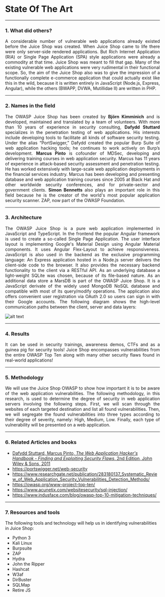 # State Of The Art
***
### 1. What did others?

<p align="justify">
A considerable number of vulnerable web applications already existed before the Juice Shop was created. When Juice Shop came to life there were only server-side rendered applications. But Rich Internet Application (RIA) or Single Page Application (SPA) style applications were already a commodity at that time. Juice Shop was meant to fill that gap. Many of the existing vulnerable web applications were very rudimental in their functional scope. So, the aim of the Juice Shop also was to give the impression of a functionally complete e-commerce application that could actually exist like this in the wild, because it is
written entirely in JavaScript (Node.js, Express, Angular), while the others (BWAPP, DVWA, Mutillidae II) are written in PHP.
</p>

***
### 2. Names in the field

<p align="justify">
The OWASP Juice Shop has been created by <b>Björn Kimminich</b> and is developed, maintained and translated by a team of volunteers. With more than 10 years of experience in security consulting, <b>Dafydd Stuttard</b> specializes in the penetration testing of web applications. His interests include developing tools to facilitate all kinds of software security testing. Under the alias “PortSwigger,” Dafydd created the popular Burp Suite of web application hacking tools; he continues to work actively on Burp’s development. <b>Marcus Pinto</b> is cofounder of MDSec, developing and delivering training courses in web application security. Marcus has 11 years of experience in attack-based security assessment and penetration testing. He has worked extensively with large-scale web application deployments in the financial services industry. Marcus has been developing and presenting database and web application training courses since 2005 at Black Hat and other worldwide security conferences, and for private-sector and government clients. <b>Simon Bennetts</b> also plays an important role in this field because he is the creator of the world's most popular application security scanner. ZAP, now part of the OWASP Foundation.
</p>

***
### 3. Architecture

<p align="justify">
The OWASP Juice Shop is a pure web application implemented in JavaScript and TypeScript. In the frontend the popular Angular framework is used to create a so-called Single Page Application. The user interface layout is implementing Google's Material Design using Angular Material components. It uses Angular Flex-Layout to achieve responsiveness. JavaScript is also used in the backend as the exclusive  programming language: An Express application hosted in a Node.js server delivers the client-side code to the browser. It also provides the necessary backend functionality to the client via a RESTful API. As an underlying database a light-weight SQLite was chosen, because of its file-based nature. As an additional data store a MarsDB is part of the OWASP Juice Shop. It is a JavaScript derivate of the widely used MongoDB NoSQL database and compatible with most of its query/modify operations. The application also offers convenient user registration via OAuth 2.0 so users can sign in with their Google accounts. The following diagram shows the high-level communication paths between the client, server and data layers:
</p>

![alt text](https://pwning.owasp-juice.shop/introduction/img/architecture-diagram.png)

***
### 4. Results

<p align="justify">
It can be used in security trainings, awareness demos, CTFs and as a guinea pig for security tools! Juice Shop encompasses vulnerabilities from the entire OWASP Top Ten along with many other security flaws found in real-world applications!
</p>

***
### 5. Methodology

<p align="justify">
We will use the Juice Shop OWASP to show how important it is to be aware of the web application vulnerabilities. The following methodology, in this research, is used to determine the degree of security in web application servers involving the following steps. First, we will scan through the websites of each targeted destination and list all found vulnerabilities. Then, we will segregate the found vulnerabilities into three types according to their degree of severity, namely: High, Medium, Low. Finally, each type of vulnerability will be presented on a web application.
</p>

***
### 6. Related Articles and books

- [Dafydd Stuttard, Marcus Pinto, *The Web Application Hacker's Handbook - Finding and Exploiting Security Flaws*, 2nd Edition, John Wiley & Sons, 2011](http://index-of.es/EBooks/11_TheWeb%20Application%20Hackers%20Handbook.pdf)
- <https://portswigger.net/web-security>
- <https://www.researchgate.net/publication/283180137_Systematic_Review_of_Web_Application_Security_Vulnerabilities_Detection_Methods/>
- <https://owasp.org/www-project-top-ten/>
- <https://www.acunetix.com/websitesecurity/sql-injection/>
- <https://www.indusface.com/blog/owasp-top-10-mitigation-techniques/>

***
### 7. Resources and tools

The following tools and technology will help us in identifying vulnerabilities in Juice Shop:
- Python 3
- Kali Linux
- Burpsuite
- ZAP
- Hydra
- John the Ripper
- Hashcat
- W3af
- DirBuster
- SQLMap
- Retire JS
